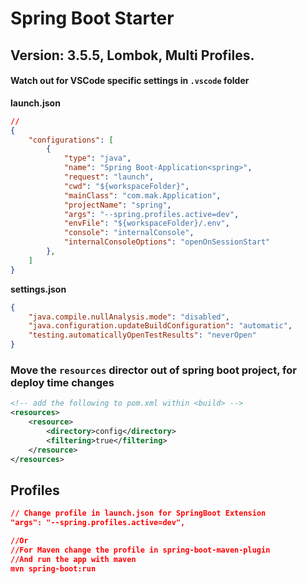 # Spring Boot Starter

## Version: 3.5.5, Lombok, Multi Profiles.

#### Watch out for VSCode specific settings in `.vscode` folder

**launch.json**

```json
// 
{
    "configurations": [
        {
            "type": "java",
            "name": "Spring Boot-Application<spring>",
            "request": "launch",
            "cwd": "${workspaceFolder}",
            "mainClass": "com.mak.Application",
            "projectName": "spring",
            "args": "--spring.profiles.active=dev",
            "envFile": "${workspaceFolder}/.env",
            "console": "internalConsole",
            "internalConsoleOptions": "openOnSessionStart"
        },
    ]
}
```
**settings.json**
```json
{
    "java.compile.nullAnalysis.mode": "disabled",
    "java.configuration.updateBuildConfiguration": "automatic",
    "testing.automaticallyOpenTestResults": "neverOpen"
}
```
### Move the `resources` director out of spring boot project, for deploy time changes
```xml
<!-- add the following to pom.xml within <build> -->
<resources>
    <resource>
        <directory>config</directory>
        <filtering>true</filtering>
    </resource>
</resources>
```

## Profiles

```json
// Change profile in launch.json for SpringBoot Extension
"args": "--spring.profiles.active=dev",

//Or
//For Maven change the profile in spring-boot-maven-plugin
//And run the app with maven
mvn spring-boot:run
```
  